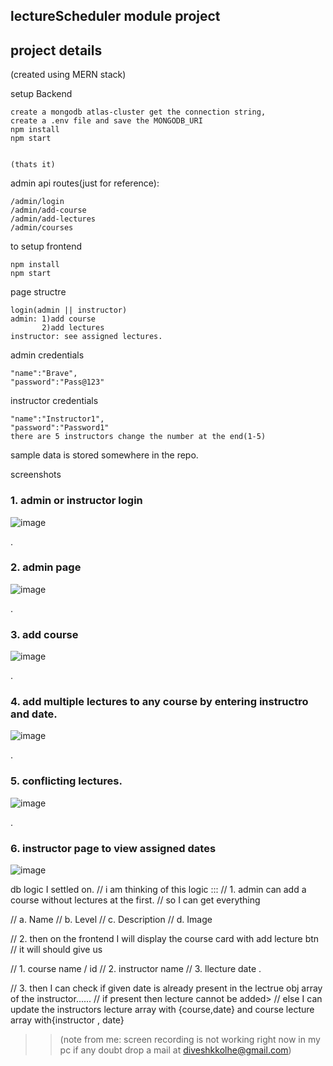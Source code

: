 ## lectureScheduler module project

## project details 
(created using MERN stack)

setup Backend
```
create a mongodb atlas-cluster get the connection string,
create a .env file and save the MONGODB_URI
npm install
npm start


(thats it)
```
admin api routes(just for reference): 
```
/admin/login
/admin/add-course
/admin/add-lectures
/admin/courses
```


to setup frontend 
```
npm install
npm start
```
page structre
```
login(admin || instructor)
admin: 1)add course
       2)add lectures
instructor: see assigned lectures.
```

admin credentials
```
"name":"Brave",
"password":"Pass@123"
```

instructor credentials
```
"name":"Instructor1",
"password":"Password1"
there are 5 instructors change the number at the end(1-5)
```

sample data is stored somewhere in the repo.




screenshots 
### 1. admin or instructor login
![image](https://github.com/SKstudies/ideamagix-test-project/assets/90096320/6d5304ea-c81b-4337-8b7c-19b53452fc02)




.
### 2. admin page
![image](https://github.com/SKstudies/ideamagix-test-project/assets/90096320/3bfa8e4b-0a29-4ea1-b8de-670274875f33)






.
### 3. add course
![image](https://github.com/SKstudies/ideamagix-test-project/assets/90096320/4caf9e18-e537-4931-8f94-1f56203a224c)





.
### 4. add multiple lectures to any course by entering instructro and date.
![image](https://github.com/SKstudies/ideamagix-test-project/assets/90096320/64e2802d-4cc9-4972-9e56-23bbc6ed3084)



.
### 5. conflicting lectures.
![image](https://github.com/SKstudies/ideamagix-test-project/assets/90096320/38e82c13-5155-4687-ac31-1fd929cefae5)




.
### 6. instructor page to view assigned dates
![image](https://github.com/SKstudies/ideamagix-test-project/assets/90096320/924f2996-74fb-4ffa-98ce-7df1c66837c8)









db logic I settled on.
// i am thinking of this logic :::
// 1. admin can add a course without lectures at the first.
// so I can get everything 

// a. Name
// b. Level
// c. Description
// d. Image


// 2. then on the frontend I will display the course card with add lecture btn
// it will should give us 

// 1. course name / id
// 2. instructor name
// 3. llecture date .


// 3. then I can check if given date is already present in the lectrue obj array of the instructor......
//   if present then lecture cannot be added>
//  else I can update the instructors lecture array with {course,date} and course lecture array with{instructor , date} 
>>(note from me: screen recording is not working right now in my pc if any doubt drop a mail at diveshkkolhe@gmail.com)































